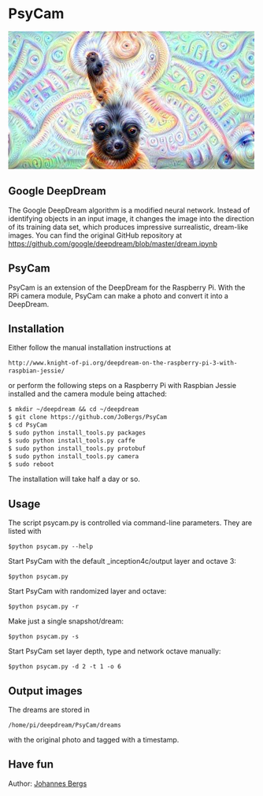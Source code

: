 PsyCam
============

![Alt text](sample_dream.jpg?raw=true "DeepDream")

Google DeepDream
-----------------------------
The Google DeepDream algorithm is a modified neural network. Instead of
identifying objects in an input image, it changes the image into the direction
of its training data set, which produces impressive surrealistic, dream-like images.
You can find the original GitHub repository at
https://github.com/google/deepdream/blob/master/dream.ipynb

PsyCam
-------------------------
PsyCam is an extension of the DeepDream for the Raspberry Pi. With the RPi
camera module, PsyCam can make a photo and convert it into a DeepDream.

Installation
------------------
Either follow the manual installation instructions at

    http://www.knight-of-pi.org/deepdream-on-the-raspberry-pi-3-with-raspbian-jessie/

or perform the following steps on a Raspberry Pi with Raspbian Jessie 
installed and the camera module being attached:

    $ mkdir ~/deepdream && cd ~/deepdream
    $ git clone https://github.com/JoBergs/PsyCam
    $ cd PsyCam
    $ sudo python install_tools.py packages
    $ sudo python install_tools.py caffe
    $ sudo python install_tools.py protobuf
    $ sudo python install_tools.py camera
    $ sudo reboot

The installation will take half a day or so.

Usage
-----------------------------------
The script psycam.py is controlled via command-line parameters. They are listed with

    $python psycam.py --help

Start PsyCam with the default _inception4c/output layer and octave 3:

    $python psycam.py

Start PsyCam with randomized layer and octave:

    $python psycam.py -r

Make just a single snapshot/dream:

    $python psycam.py -s

Start PsyCam set layer depth, type and network octave manually:

    $python psycam.py -d 2 -t 1 -o 6

Output images
--------------------------------

The dreams are stored in

    /home/pi/deepdream/PsyCam/dreams 

with the original photo and tagged with a timestamp.


Have fun
---------------

Author:
[Johannes Bergs](mailto:jo@knight-of-pi.org)

